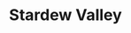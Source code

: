 ---
title: "Stardew Valley"
layout: full-mixed-external
thumbnails:
    - url: "https://do9h9xpl264c0.cloudfront.net/objects/fe3d4e4e5c6dfd09fa77b79c6eedac4499055f63a3984712c996ac1a72015b4c"
    - url: "https://do9h9xpl264c0.cloudfront.net/objects/a278c7863fd23dc4f4426a925913020e586591d7b6d3a63c0227d861f7846629"
    - url: "https://do9h9xpl264c0.cloudfront.net/objects/24f195d7147d4609c034193365f0eae6888a080957beddb73a5ae7e5ede56505"
    - url: "https://do9h9xpl264c0.cloudfront.net/objects/49bf151f405cbcc8971c949342bd07edd8211025c937f0b670956986cc1e8814"

media:
    - url: "https://do9h9xpl264c0.cloudfront.net/objects/fe3d4e4e5c6dfd09fa77b79c6eedac4499055f63a3984712c996ac1a72015b4c"
    - url: "https://do9h9xpl264c0.cloudfront.net/objects/a278c7863fd23dc4f4426a925913020e586591d7b6d3a63c0227d861f7846629"
    - url: "https://do9h9xpl264c0.cloudfront.net/objects/24f195d7147d4609c034193365f0eae6888a080957beddb73a5ae7e5ede56505"
    - url: "https://do9h9xpl264c0.cloudfront.net/objects/49bf151f405cbcc8971c949342bd07edd8211025c937f0b670956986cc1e8814"
---